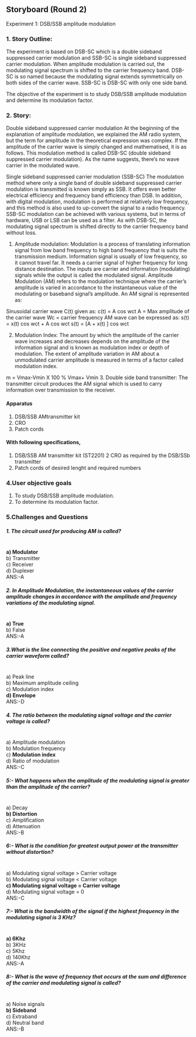 ## Storyboard (Round 2)

Experiment 1: DSB/SSB amplitude modulation

### 1. Story Outline:

The experiment is based on DSB-SC which is a double sideband suppressed carrier modulation and SSB-SC is single sideband suppressed carrier modulation.
When amplitude modulation is carried out, the modulating signal spectrum is shifted to the carrier frequency band. DSB-SC is so named because the modulating signal extends symmetrically on both sides of the carrier wave. SSB-SC is DSB-SC with only one side band.

The objective of the experiment is to study DSB/SSB amplitude modulation and determine its modulation factor.
### 2. Story:

Double sideband suppressed carrier modulation
At the beginning of the explanation of amplitude modulation, we explained the AM radio system, but the term for amplitude in the theoretical expression was complex. If the amplitude of the carrier wave is simply changed and mathematised, it is as follows. This modulation method is called DSB-SC (double sideband suppressed carrier modulation). As the name suggests, there’s no wave carrier in the modulated wave.

Single sideband suppressed carrier modulation (SSB-SC)
The modulation method where only a single band of double sideband suppressed carrier modulation is transmitted is known simply as SSB. It offers even better electrical efficiency and frequency band efficiency than DSB. In addition, with digital modulation, modulation is performed at relatively low frequency, and this method is also used to up-convert the signal to a radio frequency. SSB-SC modulation can be achieved with various systems, but in terms of hardware, USB or LSB can be used as a filter. As with DSB-SC, the modulating signal spectrum is shifted directly to the carrier frequency band without loss.
 
 1.	Amplitude modulation: Modulation is a process of translating information signal from low band frequency to high band frequency that is suits the transmission medium. Information signal is usually of low frequency, so it cannot travel far. It needs a carrier signal of higher frequency for long distance destination. The inputs are carrier and information (modulating) signals while the output is called the modulated signal. Amplitude Modulation (AM) refers to the modulation technique where the carrier’s amplitude is varied in accordance to the instantaneous value of the modulating or baseband signal’s amplitude. An AM signal is represented as:

Sinusoidal carrier wave C(t) given as:
   c(t) = A cos wct	A = Max amplitude of the carrier wave
   Wc = carrier frequency
AM wave can be expressed as:
   s(t) = x(t) cos wct + A cos wct s(t) = [A + x(t) ] cos wct

2.	Modulation Index: The amount by which the amplitude of the carrier wave increases and decreases depends on the amplitude of the information signal and is known as modulation index or depth of modulation. The extent of amplitude variation in AM about a unmodulated carrier amplitude is measured in terms of a factor called modulation index.

  m = Vmax-Vmin	X 100 % Vmax+ Vmin
3.	Double side band transmitter: The transmitter circuit produces the AM signal which is used to carry information over transmission to the receiver.



#### Apparatus
1.	DSB/SSB	AMtransmitter kit
2.	CRO
3.	Patch cords 

#### With following specifications,

1.	DSB/SSB	AM transmitter kit	(ST2201)
2  CRO as required by the DSB/SSb transmitter
3.	Patch cords of desired lenght and required numbers

### 4.User objective goals
1. To study DSB/SSB amplitude modulation.
2. To determine its modulation factor.


### 5.Challenges and Questions
##### 1.	The circuit used for producing AM is called?
<br> <b> a) Modulator </b> 
<br> b) Transmitter 
<br> c) Receiver 
<br> d) Duplexer
<br> ANS:-A

##### 2.	In Amplitude Modulation, the instantaneous values of the carrier amplitude changes in accordance with the amplitude and frequency variations of the modulating signal.
<br> <b> a)	True  </b>
<br> b) False
<br> ANS:-A

##### 3.What is the line connecting the positive and negative peaks of the carrier waveform called?
<br> a) Peak line
<br> b)	Maximum amplitude ceiling 
<br> c) Modulation index
<br> <b>  d) Envelope  </b>
<br> ANS:-D

##### 4. The ratio between the modulating signal voltage and the carrier voltage is called?
<br> a) Amplitude modulation
<br> b) Modulation frequency 
<br> c)  <b> Modulation index  </b>
<br> d) Ratio of modulation
<br> ANS:-C

##### 5:- What happens when the amplitude of the modulating signal is greater than the amplitude of the carrier?
<br> a)  Decay
<br>  <b> b) Distortion  </b>
<br> c) Amplification
<br> d) Attenuation 
<br> ANS:-B

##### 6:- What is the condition for greatest output power at the transmitter without distortion? 
<br> a) Modulating signal voltage > Carrier voltage
<br> b) Modulating signal voltage < Carrier voltage 
<br>  <b> c) Modulating signal voltage = Carrier voltage  </b> 
<br> d) Modulating signal voltage = 0
<br> ANS:-C
 
##### 7:- What is the bandwidth of the signal if the highest frequency in the modulating signal is 3 KHz? 
<br>  <b> a) 6Khz </b>
<br> b) 3KHz
<br> c)  5Khz
<br> d) 140Khz
<br> ANS:-A

##### 8:- What is the wave of frequency that occurs at the sum and difference of the carrier and modulating signal is called?
<br> a) Noise signals
<br> <b> b) Sideband </b>
<br> c)  Extraband 
<br> d) Neutral band 
<br> ANS:-B




